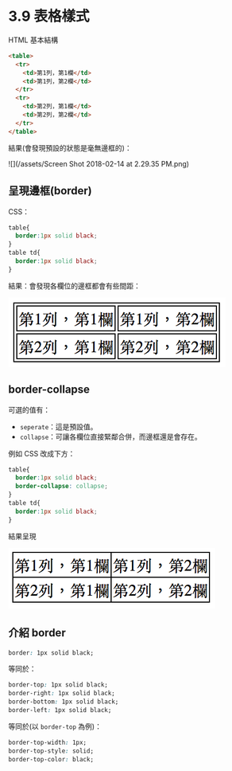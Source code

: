 # 3.9 表格樣式

HTML 基本結構

```html
<table>
  <tr>
    <td>第1列，第1欄</td>
    <td>第1列，第2欄</td>
  </tr>
  <tr>
    <td>第2列，第1欄</td>
    <td>第2列，第2欄</td>
  </tr>
</table>
```

結果\(會發現預設的狀態是毫無邊框的\)：

![](/assets/Screen Shot 2018-02-14 at 2.29.35 PM.png)

## 呈現邊框\(border\)

CSS：

```css
table{
  border:1px solid black;
}
table td{
  border:1px solid black;
}
```

結果：會發現各欄位的邊框都會有些間距：

![](/assets/table_with_border.png)

## border-collapse

可選的值有：

* `seperate`：這是預設值。
* `collapse`：可讓各欄位直接緊鄰合併，而邊框還是會存在。

例如 CSS 改成下方：

```css
table{
  border:1px solid black;
  border-collapse: collapse;
}
table td{
  border:1px solid black;
}
```

結果呈現

![](/assets/table_with_collapse.png)

## 介紹 border

```css
border: 1px solid black;
```

等同於：

```css
border-top: 1px solid black;
border-right: 1px solid black;
border-bottom: 1px solid black;
border-left: 1px solid black;
```

等同於\(以 `border-top` 為例\)：

```css
border-top-width: 1px;
border-top-style: solid;
border-top-color: black;
```



